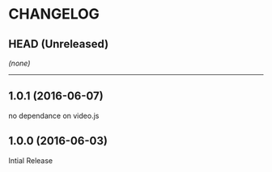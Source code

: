 CHANGELOG
=========

## HEAD (Unreleased)
_(none)_

--------------------

## 1.0.1 (2016-06-07)
no dependance on video.js

## 1.0.0 (2016-06-03)
Intial Release

